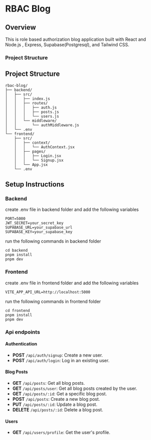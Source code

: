 # RBAC Blog

## Overview 
This is role based authorization blog application built with React and Node.js , Express, Supabase(Postgresql), and Tailwind CSS.

### Project Structure

## Project Structure

```
rbac-blog/
├── backend/
│   ├── src/
│   │   ├── index.js
│   │   ├── routes/
│   │   │   ├── auth.js
│   │   │   ├── posts.js
│   │   │   └── users.js
│   │   └── middleware/
│   │       └── authMiddleware.js
│   └── .env
└── frontend/
    ├── src/
    │   ├── context/
    │   │   └── AuthContext.jsx
    │   ├── pages/
    │   │   ├── Login.jsx
    │   │   └── Signup.jsx
    │   └── App.jsx
    └── .env
```

## Setup Instructions 

### Backend

create .env file in backend folder and add the following variables
```
PORT=5000
JWT_SECRET=your_secret_key
SUPABASE_URL=your_supabase_url
SUPABASE_KEY=your_supabase_key
```

run the following commands in backend folder

```
cd backend
pnpm install
pnpm dev
```

### Frontend

create .env file in frontend folder and add the following variables

```
VITE_APP_API_URL=http://localhost:5000
```

run the following commands in frontend folder
```
cd frontend
pnpm install
pnpm dev
```

### Api endpoints


#### Authentication


- **POST** `/api/auth/signup`: Create a new user.
- **POST** `/api/auth/login`: Log in an existing user.

#### Blog Posts
- **GET** `/api/posts`: Get all blog posts.
- **GET** `/api/posts/user`: Get all blog posts created by the user.
- **GET** `/api/posts/:id`: Get a specific blog post.
- **POST** `/api/posts`: Create a new blog post.
- **PUT** `/api/posts/:id`: Update a blog post.
- **DELETE** `/api/posts/:id`: Delete a blog post.

#### Users
- **GET** `/api/users/profile`: Get the user's profile.

